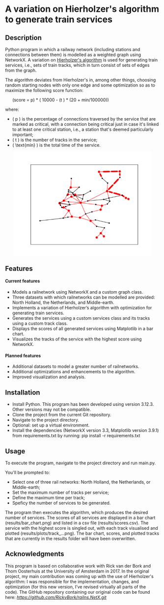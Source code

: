 # A variation on Hierholzer's algorithm to generate train services

## Description

Python program in which a railway network (including stations and connections between them) is modelled as a weighted graph using NetworkX. A variation on [Hierholzer's algorithm](https://algorithms.discrete.ma.tum.de/graph-algorithms/hierholzer/index_en.html) is used for generating train services, i.e., sets of train tracks, which in turn consist of sets of edges from the graph.

The algorithm deviates from Hierholzer's in, among other things, choosing random starting nodes with only one edge and some optimization so as to maximize the following score function:

&nbsp;&nbsp;&nbsp;&nbsp;&nbsp;&nbsp;\(score = p\) \* \( 10000 - (t \) \* \(20 + min/100000)\)

where:

- \( p \) is the percentage of connections traversed by the service that are marked as critical, with a connection being critical just in case it's linked to at least one critical station, i.e., a station that's deemed particularly important;
- \( t \) is the number of tracks in the service;
- \( \text{min} \) is the total time of the service.

<img src="results/plots/track_0.png" alt="Graph with track" style="width: 450px; margin: auto; display: block;" />

## Features

#### Current features

- Models a railnetwork using NetworkX and a custom graph class.
- Three datasets with which railnetworks can be modelled are provided: North Holland, the Netherlands, and Middle-earth.
- Implements a variation of Hierholzer’s algorithm with optimization for generating train services.
- Generates the services using a custom services class and its tracks using a custom track class.
- Displays the scores of all generated services using Matplotlib in a bar chart.
- Visualizes the tracks of the service with the highest score using NetworkX.

#### Planned features

- Additional datasets to model a greater number of railnetworks.
- Additional optimizations and enhancements to the algorithm.
- Improved visualization and analysis.

## Installation

- Install Python. This program has been developed using version 3.12.3. Other versions may not be compatible.
- Clone the project from the current Git repository.
- Navigate to the project directory.
- Optional: set up a virtual environment.
- Install the dependencies (NetworkX version 3.3, Matplotlib version 3.9.1) from requirements.txt by running:
  pip install -r requirements.txt

## Usage

To execute the program, navigate to the project directory and run main.py.

You'll be prompted to:

- Select one of three rail networks: North Holland, the Netherlands, or Middle-earth;
- Set the maximum number of tracks per service;
- Define the maximum time per track;
- Speficy the number of services to be generated.

The program then executes the algorithm, which produces the desired number of services. The scores of all services are displayed in a bar chart (results/bar_chart.png) and listed in a csv file (results/scores.csv). The service with the highest score is singled out, with each track visualised and plotted (results/plots/track\_...png). The bar chart, scores, and plotted tracks that are currently in the results folder will have been overwritten.

## Acknowledgments

This program is based on collaborative work with Rick van der Bork and Thom Oosterhuis at the University of Amsterdam in 2017. In the original project, my main contribution was coming up with the use of Hierholzer's algorithm: I was responsible for the implementation, changes, and optimization (for this new version, I’ve revised virtually all parts of the code). The GitHub repository containing our original code can be found here: *https://github.com/RickvBork/railns.NetX.git*
